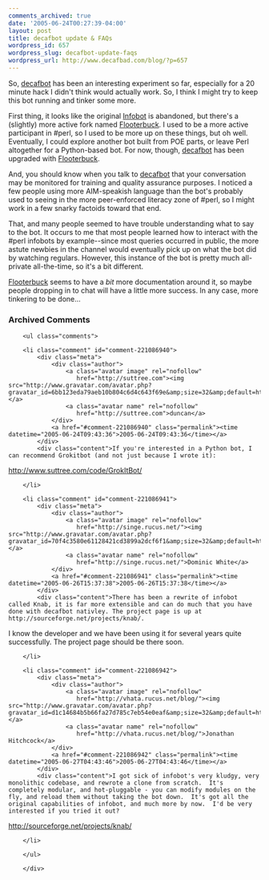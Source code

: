 ```yaml
---
comments_archived: true
date: '2005-06-24T00:27:39-04:00'
layout: post
title: decafbot update & FAQs
wordpress_id: 657
wordpress_slug: decafbot-update-faqs
wordpress_url: http://www.decafbad.com/blog/?p=657
---
```

So, [decafbot][] has been an interesting experiment so far, especially for a 20 minute hack I didn't think would actually work.  So, I think I might try to keep this bot running and tinker some more.

First thing, it looks like the original [Infobot][] is abandoned, but there's a (slightly) more active fork named [Flooterbuck][].  I used to be a more active participant in #perl, so I used to be more up on these things, but oh well.  Eventually, I could explore another bot built from POE parts, or leave Perl altogether for a Python-based bot.  For now, though, [decafbot][] has been upgraded with [Flooterbuck][].  

And, you should know when you talk to [decafbot][] that your conversation may be monitored for training and quality assurance purposes.  I noticed a few people using more AIM-speakish language than the bot's probably used to seeing in the more peer-enforced literacy zone of #perl, so I might work in a few snarky factoids toward that end.  

That, and many people seemed to have trouble understanding what to say to the bot.  It occurs to me that most people learned how to interact with the #perl infobots by example--since most queries occurred in public, the more astute newbies in the channel would eventually pick up on what the bot did by watching regulars.  However, this instance of the bot is pretty much all-private all-the-time, so it's a bit different.

[Flooterbuck][] seems to have a *bit* more documentation around it, so maybe people dropping in to chat will have a little more success.  In any case, more tinkering to be done...


[flooterbuck]: http://flooterbuck.sourceforge.net/
[decafbot]: aim:goim?Screenname=decafbot&Message=help+index
[infobot]: http://www.infobot.org

<div id="comments" class="comments archived-comments">
            <h3>Archived Comments</h3>
            
        <ul class="comments">
            
        <li class="comment" id="comment-221086940">
            <div class="meta">
                <div class="author">
                    <a class="avatar image" rel="nofollow" 
                       href="http://suttree.com"><img src="http://www.gravatar.com/avatar.php?gravatar_id=6bb123eda79aeb10b804c6d4c643f69e&amp;size=32&amp;default=http://mediacdn.disqus.com/1320279820/images/noavatar32.png"/></a>
                    <a class="avatar name" rel="nofollow" 
                       href="http://suttree.com">duncan</a>
                </div>
                <a href="#comment-221086940" class="permalink"><time datetime="2005-06-24T09:43:36">2005-06-24T09:43:36</time></a>
            </div>
            <div class="content">If you're interested in a Python bot, I can recommend Grokitbot (and not just because I wrote it):

http://www.suttree.com/code/GrokItBot/</div>
            
        </li>
    
        <li class="comment" id="comment-221086941">
            <div class="meta">
                <div class="author">
                    <a class="avatar image" rel="nofollow" 
                       href="http://singe.rucus.net/"><img src="http://www.gravatar.com/avatar.php?gravatar_id=70f4c3580e61128421cd3899a2dcf6f1&amp;size=32&amp;default=http://mediacdn.disqus.com/1320279820/images/noavatar32.png"/></a>
                    <a class="avatar name" rel="nofollow" 
                       href="http://singe.rucus.net/">Dominic White</a>
                </div>
                <a href="#comment-221086941" class="permalink"><time datetime="2005-06-26T15:37:38">2005-06-26T15:37:38</time></a>
            </div>
            <div class="content">There has been a rewrite of infobot called Knab, it is far more extensible and can do much that you have done with decafbot nativley. The project page is up at http://sourceforge.net/projects/knab/.

I know the developer and we have been using it for several years quite successfully. The project page should be there soon.</div>
            
        </li>
    
        <li class="comment" id="comment-221086942">
            <div class="meta">
                <div class="author">
                    <a class="avatar image" rel="nofollow" 
                       href="http://vhata.rucus.net/blog/"><img src="http://www.gravatar.com/avatar.php?gravatar_id=d1c14684b5b66fa27d785c7eb54e0eaf&amp;size=32&amp;default=http://mediacdn.disqus.com/1320279820/images/noavatar32.png"/></a>
                    <a class="avatar name" rel="nofollow" 
                       href="http://vhata.rucus.net/blog/">Jonathan Hitchcock</a>
                </div>
                <a href="#comment-221086942" class="permalink"><time datetime="2005-06-27T04:43:46">2005-06-27T04:43:46</time></a>
            </div>
            <div class="content">I got sick of infobot's very kludgy, very monolithic codebase, and rewrote a clone from scratch.  It's completely modular, and hot-pluggable - you can modify modules on the fly, and reload them without taking the bot down.  It's got all the original capabilities of infobot, and much more by now.  I'd be very interested if you tried it out?

http://sourceforge.net/projects/knab/</div>
            
        </li>
    
        </ul>
    
        </div>
    